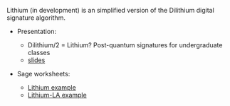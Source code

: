 Lithium (in development) is an simplified version of the Dilithium digital signature
algorithm.


- Presentation: 	
	- Dilithium/2 = Lithium? Post-quantum signatures for undergraduate classes
	- [slides](https://github.com/joshuarbholden/Lithium/blob/main/lithium-talk.pdf)

- Sage worksheets:
	- [Lithium example](https://github.com/joshuarbholden/Lithium/blob/main/Lithium%20example.ipynb)
	- [Lithium-LA example](https://github.com/joshuarbholden/Lithium/blob/main/Lithium-LA%20example.ipynb)